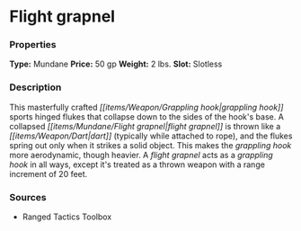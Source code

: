 ﻿---
Title: "Flight grapnel"
Type: "Mundane"
Price: "50 gp"
Weight: "2 lbs."
Slot: "Slotless"
Description: |
  "This masterfully crafted grappling hook sports hinged flukes that collapse down to the sides of the hook's base. A collapsed flight grapnel is thrown like a dart (typically while attached to rope), and the flukes spring out only when it strikes a solid object. This makes the grappling hook more aerodynamic, though heavier. A flight grapnel acts as a grappling hook in all ways, except it's treated as a thrown weapon with a range increment of 20 feet."
Sources: "['Ranged Tactics Toolbox']"
---

# Flight grapnel

### Properties

**Type:** Mundane **Price:** 50 gp **Weight:** 2 lbs. **Slot:** Slotless

### Description

This masterfully crafted _[[items/Weapon/Grappling hook|grappling hook]]_ sports hinged flukes that collapse down to the sides of the hook's base. A collapsed _[[items/Mundane/Flight grapnel|flight grapnel]]_ is thrown like a _[[items/Weapon/Dart|dart]]_ (typically while attached to rope), and the flukes spring out only when it strikes a solid object. This makes the _grappling hook_ more aerodynamic, though heavier. A _flight grapnel_ acts as a _grappling hook_ in all ways, except it's treated as a thrown weapon with a range increment of 20 feet.

### Sources

* Ranged Tactics Toolbox